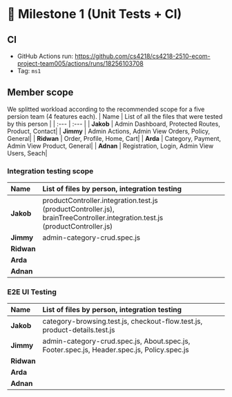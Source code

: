 # 🧩 Milestone 1 (Unit Tests + CI)

## CI
* GitHub Actions run: https://github.com/cs4218/cs4218-2510-ecom-project-team005/actions/runs/18256103708
* Tag: `ms1`

## Member scope
We splitted workload according to the recommended scope for a five persion team (4 features each). 
| Name | List of all the files that were tested by this person |
| :--- | :--- |
| **Jakob** | Admin Dashboard, Protected Routes, Product, Contact|
| **Jimmy** | Admin Actions, Admin View Orders, Policy, General|
| **Ridwan** | Order, Profile, Home, Cart|
| **Arda** | Category, Payment, Admin View Product, General|
| **Adnan** | Registration, Login, Admin View Users, Seach|


### Integration testing scope
| Name | List of files by person, integration testing |
| :--- | :--- |
| **Jakob** | productController.integration.test.js (productController.js), brainTreeController.integration.test.js (productController.js)|
| **Jimmy** | admin-category-crud.spec.js |
| **Ridwan** | |
| **Arda** | |
| **Adnan** | |

### E2E UI Testing
| Name | List of files by person, integration testing |
| :--- | :--- |
| **Jakob** | category-browsing.test.js, checkout-flow.test.js, product-details.test.js |
| **Jimmy** | admin-category-crud.spec.js, About.spec.js, Footer.spec.js, Header.spec.js, Policy.spec.js |
| **Ridwan** | |
| **Arda** | |
| **Adnan** | |
